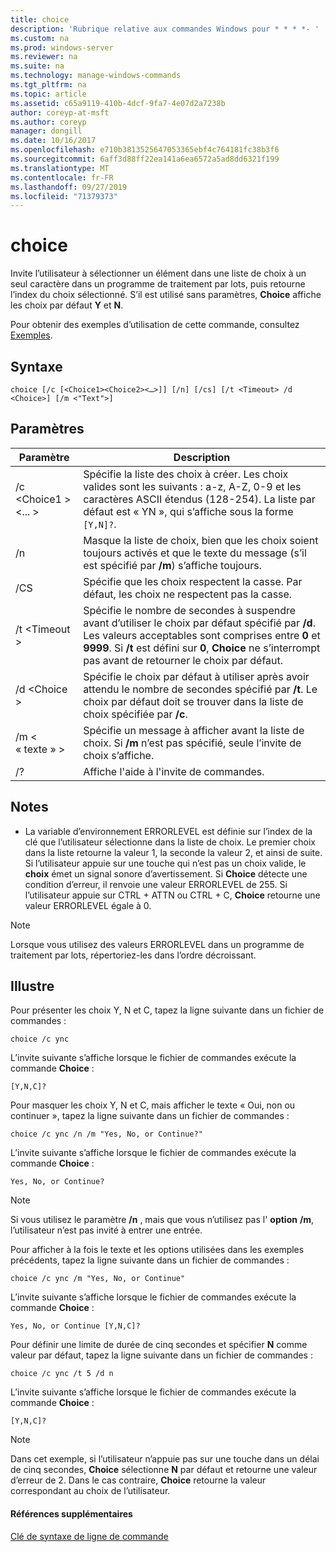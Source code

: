 ```yaml
---
title: choice
description: 'Rubrique relative aux commandes Windows pour * * * *- '
ms.custom: na
ms.prod: windows-server
ms.reviewer: na
ms.suite: na
ms.technology: manage-windows-commands
ms.tgt_pltfrm: na
ms.topic: article
ms.assetid: c65a9119-410b-4dcf-9fa7-4e07d2a7238b
author: coreyp-at-msft
ms.author: coreyp
manager: dongill
ms.date: 10/16/2017
ms.openlocfilehash: e710b3813525647053365ebf4c764181fc38b3f6
ms.sourcegitcommit: 6aff3d88ff22ea141a6ea6572a5ad8dd6321f199
ms.translationtype: MT
ms.contentlocale: fr-FR
ms.lasthandoff: 09/27/2019
ms.locfileid: "71379373"
---
```

# <a name="choice"></a>choice



Invite l’utilisateur à sélectionner un élément dans une liste de choix à un seul caractère dans un programme de traitement par lots, puis retourne l’index du choix sélectionné. S’il est utilisé sans paramètres, **Choice** affiche les choix par défaut **Y** et **N**.

Pour obtenir des exemples d’utilisation de cette commande, consultez [Exemples](#BKMK_examples).

## <a name="syntax"></a>Syntaxe

```
choice [/c [<Choice1><Choice2><…>]] [/n] [/cs] [/t <Timeout> /d <Choice>] [/m <"Text">]
```

## <a name="parameters"></a>Paramètres

|Paramètre|Description|
|---------|-----------|
|/c \<Choice1 > <Choice2> <... >|Spécifie la liste des choix à créer. Les choix valides sont les suivants : a-z, A-Z, 0-9 et les caractères ASCII étendus (128-254). La liste par défaut est « YN », qui s’affiche sous la forme `[Y,N]?`.|
|/n|Masque la liste de choix, bien que les choix soient toujours activés et que le texte du message (s’il est spécifié par **/m**) s’affiche toujours.|
|/CS|Spécifie que les choix respectent la casse. Par défaut, les choix ne respectent pas la casse.|
|/t \<Timeout >|Spécifie le nombre de secondes à suspendre avant d’utiliser le choix par défaut spécifié par **/d**. Les valeurs acceptables sont comprises entre **0** et **9999**. Si **/t** est défini sur **0**, **Choice** ne s’interrompt pas avant de retourner le choix par défaut.|
|/d \<Choice >|Spécifie le choix par défaut à utiliser après avoir attendu le nombre de secondes spécifié par **/t**. Le choix par défaut doit se trouver dans la liste de choix spécifiée par **/c**.|
|/m < « texte » >|Spécifie un message à afficher avant la liste de choix. Si **/m** n’est pas spécifié, seule l’invite de choix s’affiche.|
|/?|Affiche l'aide à l'invite de commandes.|

## <a name="remarks"></a>Notes

-   La variable d’environnement ERRORLEVEL est définie sur l’index de la clé que l’utilisateur sélectionne dans la liste de choix. Le premier choix dans la liste retourne la valeur 1, la seconde la valeur 2, et ainsi de suite. Si l’utilisateur appuie sur une touche qui n’est pas un choix valide, le **choix** émet un signal sonore d’avertissement. Si **Choice** détecte une condition d’erreur, il renvoie une valeur ERRORLEVEL de 255. Si l’utilisateur appuie sur CTRL + ATTN ou CTRL + C, **Choice** retourne une valeur ERRORLEVEL égale à 0.

> [!NOTE]
> Lorsque vous utilisez des valeurs ERRORLEVEL dans un programme de traitement par lots, répertoriez-les dans l’ordre décroissant.

## <a name="BKMK_examples"></a>Illustre

Pour présenter les choix Y, N et C, tapez la ligne suivante dans un fichier de commandes :
```
choice /c ync
```
L’invite suivante s’affiche lorsque le fichier de commandes exécute la commande **Choice** :
```
[Y,N,C]?
```
Pour masquer les choix Y, N et C, mais afficher le texte « Oui, non ou continuer », tapez la ligne suivante dans un fichier de commandes :
```
choice /c ync /n /m "Yes, No, or Continue?"
```
L’invite suivante s’affiche lorsque le fichier de commandes exécute la commande **Choice** :
```
Yes, No, or Continue?
```

> [!NOTE]
> Si vous utilisez le paramètre **/n** , mais que vous n’utilisez pas l' **option** **/m**, l’utilisateur n’est pas invité à entrer une entrée.

Pour afficher à la fois le texte et les options utilisées dans les exemples précédents, tapez la ligne suivante dans un fichier de commandes :
```
choice /c ync /m "Yes, No, or Continue"
```
L’invite suivante s’affiche lorsque le fichier de commandes exécute la commande **Choice** :
```
Yes, No, or Continue [Y,N,C]?
```
Pour définir une limite de durée de cinq secondes et spécifier **N** comme valeur par défaut, tapez la ligne suivante dans un fichier de commandes :
```
choice /c ync /t 5 /d n
```
L’invite suivante s’affiche lorsque le fichier de commandes exécute la commande **Choice** :
```
[Y,N,C]?
```

> [!NOTE]
> Dans cet exemple, si l’utilisateur n’appuie pas sur une touche dans un délai de cinq secondes, **Choice** sélectionne **N** par défaut et retourne une valeur d’erreur de 2. Dans le cas contraire, **Choice** retourne la valeur correspondant au choix de l’utilisateur.

#### <a name="additional-references"></a>Références supplémentaires

[Clé de syntaxe de ligne de commande](command-line-syntax-key.md)